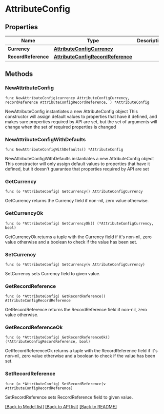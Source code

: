 # AttributeConfig

## Properties

Name | Type | Description | Notes
------------ | ------------- | ------------- | -------------
**Currency** | [**AttributeConfigCurrency**](AttributeConfigCurrency.md) |  | 
**RecordReference** | [**AttributeConfigRecordReference**](AttributeConfigRecordReference.md) |  | 

## Methods

### NewAttributeConfig

`func NewAttributeConfig(currency AttributeConfigCurrency, recordReference AttributeConfigRecordReference, ) *AttributeConfig`

NewAttributeConfig instantiates a new AttributeConfig object
This constructor will assign default values to properties that have it defined,
and makes sure properties required by API are set, but the set of arguments
will change when the set of required properties is changed

### NewAttributeConfigWithDefaults

`func NewAttributeConfigWithDefaults() *AttributeConfig`

NewAttributeConfigWithDefaults instantiates a new AttributeConfig object
This constructor will only assign default values to properties that have it defined,
but it doesn't guarantee that properties required by API are set

### GetCurrency

`func (o *AttributeConfig) GetCurrency() AttributeConfigCurrency`

GetCurrency returns the Currency field if non-nil, zero value otherwise.

### GetCurrencyOk

`func (o *AttributeConfig) GetCurrencyOk() (*AttributeConfigCurrency, bool)`

GetCurrencyOk returns a tuple with the Currency field if it's non-nil, zero value otherwise
and a boolean to check if the value has been set.

### SetCurrency

`func (o *AttributeConfig) SetCurrency(v AttributeConfigCurrency)`

SetCurrency sets Currency field to given value.


### GetRecordReference

`func (o *AttributeConfig) GetRecordReference() AttributeConfigRecordReference`

GetRecordReference returns the RecordReference field if non-nil, zero value otherwise.

### GetRecordReferenceOk

`func (o *AttributeConfig) GetRecordReferenceOk() (*AttributeConfigRecordReference, bool)`

GetRecordReferenceOk returns a tuple with the RecordReference field if it's non-nil, zero value otherwise
and a boolean to check if the value has been set.

### SetRecordReference

`func (o *AttributeConfig) SetRecordReference(v AttributeConfigRecordReference)`

SetRecordReference sets RecordReference field to given value.



[[Back to Model list]](../README.md#documentation-for-models) [[Back to API list]](../README.md#documentation-for-api-endpoints) [[Back to README]](../README.md)



